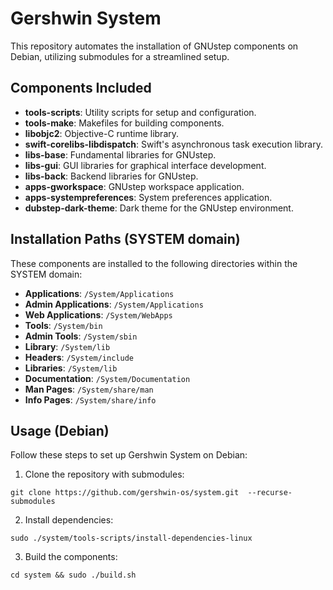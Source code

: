 # Gershwin System

This repository automates the installation of GNUstep components on Debian, utilizing submodules for a streamlined setup.

## Components Included

- **tools-scripts**: Utility scripts for setup and configuration.
- **tools-make**: Makefiles for building components.
- **libobjc2**: Objective-C runtime library.
- **swift-corelibs-libdispatch**: Swift's asynchronous task execution library.
- **libs-base**: Fundamental libraries for GNUstep.
- **libs-gui**: GUI libraries for graphical interface development.
- **libs-back**: Backend libraries for GNUstep.
- **apps-gworkspace**: GNUstep workspace application.
- **apps-systempreferences**: System preferences application.
- **dubstep-dark-theme**: Dark theme for the GNUstep environment.

## Installation Paths (SYSTEM domain)

These components are installed to the following directories within the SYSTEM domain:

- **Applications**: `/System/Applications`
- **Admin Applications**: `/System/Applications`
- **Web Applications**: `/System/WebApps`
- **Tools**: `/System/bin`
- **Admin Tools**: `/System/sbin`
- **Library**: `/System/lib`
- **Headers**: `/System/include`
- **Libraries**: `/System/lib`
- **Documentation**: `/System/Documentation`
- **Man Pages**: `/System/share/man`
- **Info Pages**: `/System/share/info`

## Usage (Debian)

Follow these steps to set up Gershwin System on Debian:

1. Clone the repository with submodules:

```
git clone https://github.com/gershwin-os/system.git  --recurse-submodules
```

2. Install dependencies:
```
sudo ./system/tools-scripts/install-dependencies-linux
```

3. Build the components:
```
cd system && sudo ./build.sh
```